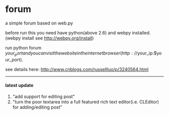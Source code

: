 forum
=====

a simple forum based on web.py

before run this you need have python(above 2.6) and webpy installed. (webpy install see http://webpy.org/install)

run python forum $your_port and you can visit the website in the internet browser (http://$your_ip:$your_port).

see details here: http://www.cnblogs.com/russellluo/p/3240564.html


<hr />
<h4>latest update</h4>
<ol>
<li>"add support for editing post"</li>
<li>"turn the poor textarea into a full featured rich text editor(i.e. CLEditor) for adding/editing post"</li>
</ol>
